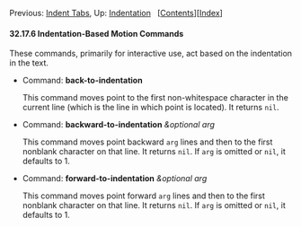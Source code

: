 

Previous: [Indent Tabs](Indent-Tabs.html), Up: [Indentation](Indentation.html)   \[[Contents](index.html#SEC_Contents "Table of contents")]\[[Index](Index.html "Index")]

#### 32.17.6 Indentation-Based Motion Commands

These commands, primarily for interactive use, act based on the indentation in the text.

*   Command: **back-to-indentation**

    This command moves point to the first non-whitespace character in the current line (which is the line in which point is located). It returns `nil`.

<!---->

*   Command: **backward-to-indentation** *\&optional arg*

    This command moves point backward `arg` lines and then to the first nonblank character on that line. It returns `nil`. If `arg` is omitted or `nil`, it defaults to 1.

<!---->

*   Command: **forward-to-indentation** *\&optional arg*

    This command moves point forward `arg` lines and then to the first nonblank character on that line. It returns `nil`. If `arg` is omitted or `nil`, it defaults to 1.
